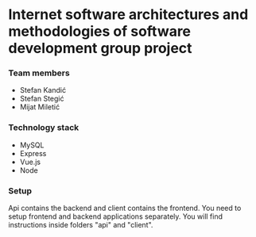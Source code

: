 # Internet software architectures and methodologies of software development group project
### Team members

* Stefan Kandić
* Stefan Stegić
* Mijat Miletić


### Technology stack
* MySQL
* Express
* Vue.js
* Node

### Setup

Api contains the backend and client contains the frontend. You need to setup frontend and backend applications separately. You will find instructions inside folders "api" and "client".
